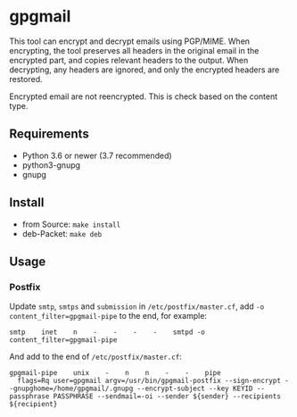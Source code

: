 # gpgmail

This tool can encrypt and decrypt emails using PGP/MIME. When encrypting,
the tool preserves all headers in the original email in the encrypted part, and
copies relevant headers to the output. When decrypting, any headers are
ignored, and only the encrypted headers are restored.

Encrypted email are not reencrypted. This is check based on the content type.


## Requirements

* Python 3.6 or newer (3.7 recommended)
* python3-gnupg
* gnupg


## Install

* from Source: ```make install```
* deb-Packet: ```make deb```


## Usage

### Postfix

Update ```smtp```, ```smtps``` and ```submission``` in ```/etc/postfix/master.cf```, add ```-o content_filter=gpgmail-pipe``` to the end, for example:

```
smtp    inet    n    -    -    -    -    smtpd -o content_filter=gpgmail-pipe
```

And add to the end of ```/etc/postfix/master.cf```:

```
gpgmail-pipe    unix    -    n    n    -    -    pipe
  flags=Rq user=gpgmail argv=/usr/bin/gpgmail-postfix --sign-encrypt --gnupghome=/home/gpgmail/.gnupg --encrypt-subject --key KEYID --passphrase PASSPHRASE --sendmail=-oi --sender ${sender} --recipients ${recipient}
```
